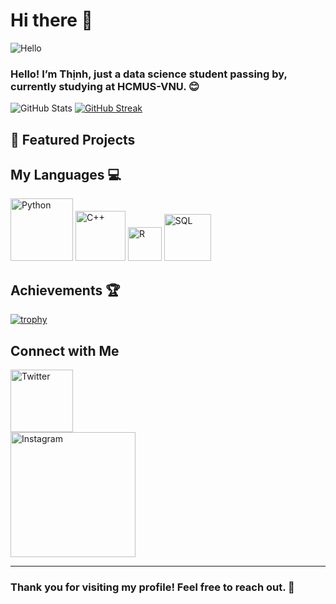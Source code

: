 # Hi there 👋

![Hello](https://media.giphy.com/media/v1.Y2lkPTc5MGI3NjExdWtzZzJuOXhpZ2tqaHNod3hmNml2OTk3Nmw1NW0zNWZ2aTE2bXE0byZlcD12MV9zdGlja2Vyc19zZWFyY2gmY3Q9cw/pr1dbVONbGeVvSiECh/giphy.gif)

### Hello! I’m Thịnh, just a data science student passing by, currently studying at HCMUS-VNU. 😊 

![GitHub Stats](https://github-readme-stats.vercel.app/api?username=Lizichu&show_icons=true&theme=github_dark&hide_border=true)
[![GitHub Streak](https://github-readme-streak-stats.herokuapp.com/?user=Lizichu&theme=github-dark-blue&hide_border=true)](https://git.io/streak-stats)

## 🚀 Featured Projects

### [](https://github.com/yourusername/awesomeproject)


## My Languages 💻
<div>
<img src="https://img.shields.io/badge/-Python-blue?style=flat-square&logo=python&logoColor=white" alt="Python" width="100"/>
<img src="https://img.shields.io/badge/-C++-00599C?style=flat-square&logo=c%2B%2B&logoColor=white" alt="C++" width="80"/>
<img src="https://img.shields.io/badge/-R-276DC3?style=flat-square&logo=r&logoColor=white" alt="R" width="54"/>
<img src="https://img.shields.io/badge/-SQL-orange?style=flat-square&logo=postgresql&logoColor=white" alt="SQL" width="75"/>
<div>


## Achievements 🏆
[![trophy](https://github-profile-trophy.vercel.app/?username=yourusername&theme=darkhub)](https://github.com/ryo-ma/github-profile-trophy)

## Connect with Me

<a href="https://twitter.com/Liziichu" target="_blank">
  <img src="https://img.shields.io/badge/X-%2312100E.svg?style=for-the-badge&logo=X&logoColor=white" alt="Twitter" width="100"/>
</a><br>

<a href="https://www.instagram.com/lizzy0100/" target="_blank">
  <img src="https://img.shields.io/badge/Instagram-purple?style=for-the-badge&logo=instagram&logoColor=white" alt="Instagram" width="200"/>
</a>


---
### Thank you for visiting my profile! Feel free to reach out. 🎉
